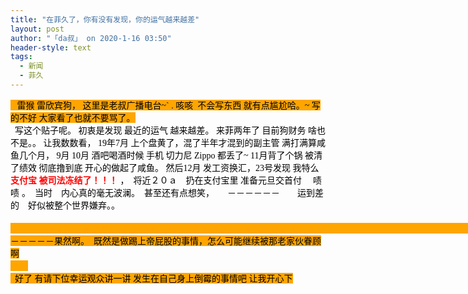 ```yaml
---
title: "在菲久了，你有没有发现，你的运气越来越差"
layout: post
author: "「da叔」 on 2020-1-16 03:50"
header-style: text
tags:
  - 新闻
  - 菲久
---
```


<head></head>
<body>
 <font style="background-color:orange"><font color="#000000"><font face="宋体">&nbsp; &nbsp;雷猴 雷欣宾狗， 这里是老叔广播电台~` . 咳咳&nbsp;&nbsp;不会写东西 就有点尴尬哈。~ 写的不好 大家看了也就不要骂了。</font></font><br> 
  <div align="left"> 
   <font color="#000000"><font face="宋体">&nbsp;&nbsp;写这个贴子呢。 初衷是发现 最近的运气 越来越差。 来菲两年了 目前狗财务 啥也不是。。 让我数数看， 19年7月 上个盘黄了，混了半年才混到的副主管 满打满算咸鱼几个月， 9月 10月 酒吧喝酒时候 手机 切力尼 Zippo 都丢了~ 11月背了个锅 被清了绩效 彻底撸到底 开心的做起了咸鱼。 然后12月 发工资换汇，23号发现 我特么</font></font> 
   <font face="微软雅黑"><font color="#ff0000"><strong>支付宝 被司法冻结了！！！</strong></font></font> 
   <font color="#000000"><font face="宋体">，　将近２０ａ　扔在支付宝里 准备元旦交首付　</font></font> 
   <font style="color:rgb(0, 0, 0)"><font face="宋体">啧啧</font></font> 
   <font color="#000000"><font face="宋体">。　当时　内心真的毫无波澜。　甚至还有点想笑，　　－－－－－－　　运到差的　好似被整个世界嫌弃。。</font></font> 
  </div><br> <font color="#000000"><font face="宋体">　　　　　　　　　　　　　　　　　　　　　　　　　　　　　　　　　　　　　　　　　　　　　　　　　　　　　　</font></font><font color="#000"><font face="宋体">－－－－－</font></font><font face="宋体"><font color="#000">果然啊。　既然是做踢上帝屁股的事情，怎么可能继续被那老家伙眷顾啊<br> 　　<br> &nbsp;&nbsp;好了 有请下位幸运观众讲一讲 发生在自己身上倒霉的事情吧 让我开心下</font></font></font>
 <br>
</body>


